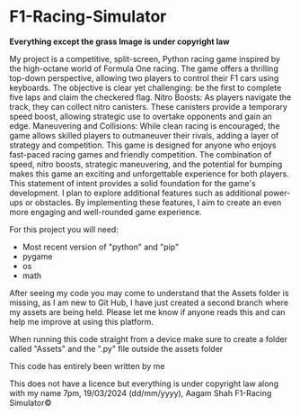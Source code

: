 # F1-Racing-Simulator


**Everything except the grass Image is under copyright law**


My project is a competitive, split-screen, Python racing game inspired by the high-octane world of Formula One racing. The game offers a thrilling top-down perspective, allowing two players to control their F1 cars using keyboards. The objective is clear yet challenging: be the first to complete five laps and claim the checkered flag. Nitro Boosts: As players navigate the track, they can collect nitro canisters. These canisters provide a temporary speed boost, allowing strategic use to overtake opponents and gain an edge. Maneuvering and Collisions: While clean racing is encouraged, the game allows skilled players to outmaneuver their rivals, adding a layer of strategy and competition. This game is designed for anyone who enjoys fast-paced racing games and friendly competition. The combination of speed, nitro boosts, strategic maneuvering, and the potential for bumping makes this game an exciting and unforgettable experience for both players. This statement of intent provides a solid foundation for the game's development. I plan to explore additional features such as additional power-ups or obstacles. By implementing these features, I aim to create an even more engaging and well-rounded game experience.


For this project you will need:
  - Most recent version of "python" and "pip"
  - pygame
  - os
  - math



After seeing my code you may come to understand that the Assets folder is missing, as I am new to Git Hub, I have just created a second branch where my assets are being held. Please let me know if anyone reads this and can help me improve at using this platform.


When running this code straight from a device make sure to create a folder called "Assets" and the ".py" file outside the assets folder


This code has entirely been written by me


This does not have a licence but everything is under copyright law along with my name
7pm, 19/03/2024 (dd/mm/yyyy), Aagam Shah
F1-Racing Simulator©
